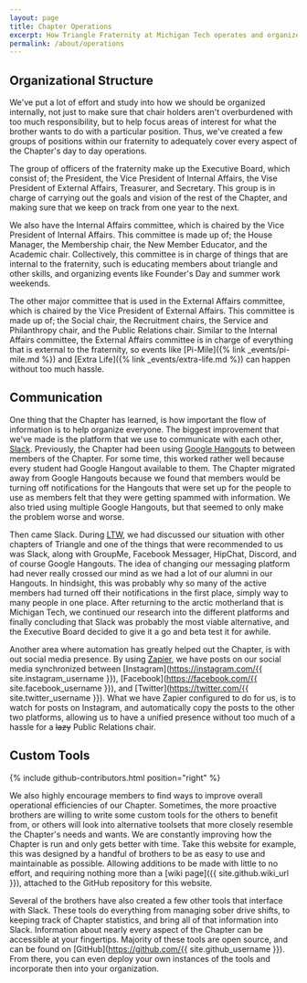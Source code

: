 ```yaml
---
layout: page
title: Chapter Operations
excerpt: How Triangle Fraternity at Michigan Tech operates and organizes everything from communication to responsibilities.
permalink: /about/operations
---
```

## Organizational Structure

We've put a lot of effort and study into how we should be organized internally, not just to make sure that chair holders aren't overburdened with too much responsibility, but to help focus areas of interest for what the brother wants to do with a particular position. Thus, we've created a few groups of positions within our fraternity to adequately cover every aspect of the Chapter's day to day operations.

The group of officers of the fraternity make up the Executive Board, which consist of; the President, the Vice President of Internal Affairs, the Vise President of External Affairs, Treasurer, and Secretary. This group is in charge of carrying out the goals and vision of the rest of the Chapter, and making sure that we keep on track from one year to the next.

We also have the Internal Affairs committee, which is chaired by the Vice President of Internal Affairs. This committee is made up of; the House Manager, the Membership chair, the New Member Educator, and the Academic chair. Collectively, this committee is in charge of things that are internal to the fraternity, such is educating members about triangle and other skills, and organizing events like Founder's Day and summer work weekends.

The other major committee that is used in the External Affairs committee, which is chaired by the Vice President of External Affairs. This committee is made up of; the Social chair, the Recruitment chairs, the Service and Philanthropy chair, and the Public Relations chair. Similar to the Internal Affairs committee, the External Affairs committee is in charge of everything that is external to the fraternity, so events like [Pi-Mile]({% link _events/pi-mile.md %}) and [Extra Life]({% link _events/extra-life.md %}) can happen without too much hassle.

## Communication

One thing that the Chapter has learned, is how important the flow of information is to help organize everyone. The biggest improvement that we've made is the platform that we use to communicate with each other, [Slack](https://slack.com/). Previously, the Chapter had been using [Google Hangouts](https://hangouts.google.com/) to between members of the Chapter. For some time, this worked rather well because every student had Google Hangout available to them. The Chapter migrated away from Google Hangouts because we found that members would be turning off notifications for the Hangouts that were set up for the people to use as members felt that they were getting spammed with information. We also tried using multiple Google Hangouts, but that seemed to only make the problem worse and worse.

Then came Slack. During [LTW](https://www.triangle.org/events/leadership-training-weekend/), we had discussed our situation with other chapters of Triangle and one of the things that were recommended to us was Slack, along with GroupMe, Facebook Messager, HipChat, Discord, and of course Google Hangouts. The idea of changing our messaging platform had never really crossed our mind as we had a lot of our alumni in our Hangouts. In hindsight, this was probably why so many of the active members had turned off their notifications in the first place, simply way to many people in one place. After returning to the arctic motherland that is Michigan Tech, we continued our research into the different platforms and finally concluding that Slack was probably the most viable alternative, and the Executive Board decided to give it a go and beta test it for awhile.

Another area where automation has greatly helped out the Chapter, is with out social media presence. By using [Zapier](https://zapier.com/), we have posts on our social media synchronized between [Instagram](https://instagram.com/{{ site.instagram_username }}), [Facebook](https://facebook.com/{{ site.facebook_username }}), and [Twitter](https://twitter.com/{{ site.twitter_username }}). What we have Zapier configured to do for us, is to watch for posts on Instagram, and automatically copy the posts to the other two platforms, allowing us to have a unified presence without too much of a hassle for a ~~lazy~~ Public Relations chair.

## Custom Tools

{% include github-contributors.html position="right" %}

We also highly encourage members to find ways to improve overall operational efficiencies of our Chapter. Sometimes, the more proactive brothers are willing to write some custom tools for the others to benefit from, or others will look into alternative toolsets that more closely resemble the Chapter's needs and wants. We are constantly improving how the Chapter is run and only gets better with time. Take this website for example, this was designed by a handful of brothers to be as easy to use and maintainable as possible. Allowing additions to be made with little to no effort, and requiring nothing more than a [wiki page]({{ site.github.wiki_url }}), attached to the GitHub repository for this website.

Several of the brothers have also created a few other tools that interface with Slack. These tools do everything from managing sober drive shifts, to keeping track of Chapter statistics, and bring all of that information into Slack. Information about nearly every aspect of the Chapter can be accessible at your fingertips. Majority of these tools are open source, and can be found on [GitHub](https://github.com/{{ site.github_username }}). From there, you can even deploy your own instances of the tools and incorporate then into your organization.
